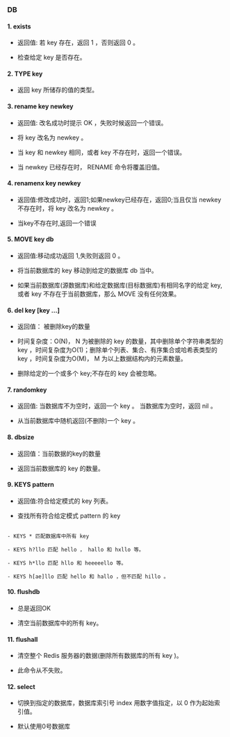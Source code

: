 ### DB

#### 1. exists

- 返回值: 若 key 存在，返回 1 ，否则返回 0 。
     
- 检查给定 key 是否存在。

#### 2. TYPE key

- 返回 key 所储存的值的类型。

#### 3. rename key newkey

- 返回值: 改名成功时提示 OK ，失败时候返回一个错误。
     
- 将 key 改名为 newkey 。
  
- 当 key 和 newkey 相同，或者 key 不存在时，返回一个错误。
   
- 当 newkey 已经存在时， RENAME 命令将覆盖旧值。

#### 4. renamenx key newkey

- 返回值:修改成功时，返回1;如果newkey已经存在，返回0;当且仅当 newkey 不存在时，将 key 改名为 newkey 。
  
- 当key不存在时,返回一个错误

#### 5. MOVE key db

- 返回值:移动成功返回 1,失败则返回 0 。
    
- 将当前数据库的 key 移动到给定的数据库 db 当中。
  
- 如果当前数据库(源数据库)和给定数据库(目标数据库)有相同名字的给定 key,或者 key 不存在于当前数据库，那么 MOVE 没有任何效果。

#### 6. del key [key …]

- 返回值： 被删除key的数量

- 时间复杂度：O(N)， N 为被删除的 key 的数量，其中删除单个字符串类型的 key ，时间复杂度为O(1)；删除单个列表、集合、有序集合或哈希表类型的 key ，时间复杂度为O(M)， M 为以上数据结构内的元素数量。

- 删除给定的一个或多个 key;不存在的 key 会被忽略。


#### 7. randomkey

- 返回值: 当数据库不为空时，返回一个 key 。 当数据库为空时，返回 nil 。
     
- 从当前数据库中随机返回(不删除)一个 key 。
   

#### 8. dbsize

- 返回值：当前数据的key的数量

- 返回当前数据库的 key 的数量。
  

#### 9. KEYS pattern

- 返回值:符合给定模式的 key 列表。
    
- 查找所有符合给定模式 pattern 的 key 

````

- KEYS * 匹配数据库中所有 key

- KEYS h?llo 匹配 hello ， hallo 和 hxllo 等。

- KEYS h*llo 匹配 hllo 和 heeeeello 等。

- KEYS h[ae]llo 匹配 hello 和 hallo ，但不匹配 hillo 。

````
#### 10. flushdb

- 总是返回OK

- 清空当前数据库中的所有 key。


#### 11. flushall

- 清空整个 Redis 服务器的数据(删除所有数据库的所有 key )。
  
- 此命令从不失败。

#### 12. select

- 切换到指定的数据库，数据库索引号 index 用数字值指定，以 0 作为起始索引值。
  
- 默认使用0号数据库



